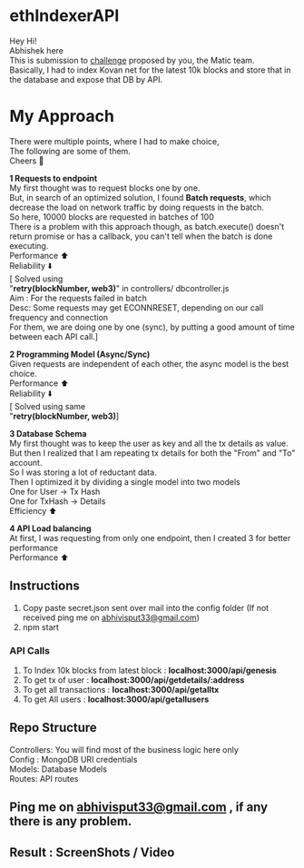 # ethIndexerAPI

Hey Hi! <br>
Abhishek here<br>
This is submission to [challenge](https://www.notion.so/Backend-Engineer-c3bc14e4fad04b40a486d5cbdad83093) proposed by you, the Matic team. <br>
Basically, I had to index Kovan net for the latest 10k blocks and store that in the database and expose that DB by API.

# My Approach

There were multiple points, where I had to make choice, <br>
The following are some of them. <br>
Cheers 🍷

**1 Requests to endpoint**<br>
My first thought was to request blocks one by one.<br>
But, in search of an optimized solution, I found **Batch requests**, which decrease the load on network traffic by doing requests in the batch.<br>
So here, 10000 blocks are requested in batches of 100<br>
There is a problem with this approach though, as batch.execute() doesn't return promise or has a callback, you can't tell when the batch is done executing.<br>
Performance ⬆️  <br>
Reliability ⬇️<br>
[ Solved using  <br>
 "**retry(blockNumber, web3)**" in controllers/ dbcontroller.js<br>
Aim : For the requests failed in batch<br>
Desc: Some requests may get ECONNRESET, depending on our call frequency and connection<br>
For them, we are doing one by one (sync), by putting a good amount of time between each API call.]<br>

**2 Programming Model (Async/Sync)**<br>
Given requests are independent of each other, the async model is the best choice.<br>
Performance ⬆️  <br>
Reliability ⬇️<br>
[ Solved using same<br>
 "**retry(blockNumber, web3)**]<br>
 
**3 Database Schema**<br>
My first thought was to keep the user as key and all the tx details as value.<br>
But then I realized that I am repeating tx details for both the "From" and "To" account.<br>
So I was storing a lot of reductant data.<br>
Then I optimized it by dividing a single model into two models<br>
One for User -> Tx Hash <br>
One for TxHash -> Details <br>
Efficiency ⬆️  <br>

**4 API Load balancing**<br>
At first, I was requesting from only one endpoint, then I created 3 for better performance<br>
Performance ⬆️  <br>

##  Instructions

 1. Copy paste secret.json sent over mail into the config folder (If not received ping me on abhivisput33@gmail.com)<br>
 2. npm start<br>
 
 ### API Calls
 1. To Index 10k blocks from latest block : **localhost:3000/api/genesis**
 2. To get tx of user : **localhost:3000/api/getdetails/:address** 
 3. To get all transactions : **localhost:3000/api/getalltx**
 4. To get All users : **localhost:3000/api/getallusers**

## Repo Structure
Controllers: You will find most of the business logic here only<br>
Config :  MongoDB URI credentials<br>
Models: Database Models<br>
Routes: API routes<br>

## Ping me on abhivisput33@gmail.com , if any there is any problem.<br>

## Result : ScreenShots / Video<br>
